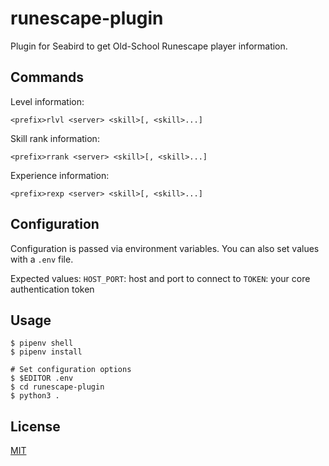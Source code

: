 # runescape-plugin

Plugin for Seabird to get Old-School Runescape player information.

## Commands
Level information:
```
<prefix>rlvl <server> <skill>[, <skill>...]
```

Skill rank information:
```
<prefix>rrank <server> <skill>[, <skill>...]
```

Experience information:
```
<prefix>rexp <server> <skill>[, <skill>...]
```

## Configuration

Configuration is passed via environment variables. You can also set values with a `.env` file.

Expected values:
`HOST_PORT`: host and port to connect to
`TOKEN`: your core authentication token

## Usage

```
$ pipenv shell
$ pipenv install

# Set configuration options
$ $EDITOR .env
$ cd runescape-plugin
$ python3 .
```

## License

[MIT](LICENSE)
